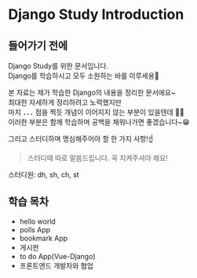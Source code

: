 # Django Study Introduction

## 들어가기 전에

Django Study를 위한 문서입니다.  
Django를 학습하시고 모두 소원하는 바를 이루세용🙏

본 자료는 제가 학습한 Django의 내용을 정리한 문서에요~  
최대한 자세하게 정리하려고 노력했지만  
마치 **`...`** 점을 찍듯 개념이 이어지지 않는 부분이 있을텐데 
💁‍♂️  
이러한 부분은 함께 학습하며 공백을 채워나가면 좋겠습니다~😁

그리고 스터디하며 명심해주어야 할 한 가지 사항!☝️  
> 스터디때 따로 말씀드립니다. 꼭 지켜주셔야 해요!

스터디원: dh, sh, ch, st


## 학습 목차

- hello world
- polls App
- bookmark App
- 게시판
- to do App(Vue-Django)
- 프론트엔드 개발자와 협업
